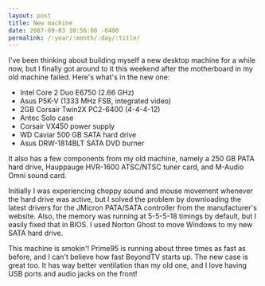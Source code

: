 ```yaml
---
layout: post
title: New machine
date: 2007-09-03 10:56:00 -0400
permalink: /:year/:month/:day/:title/
---
```

I've been thinking about building myself a new desktop machine for a while now, but I finally got around to it this weekend after the motherboard in my old machine failed.  Here's what's in the new one:

* Intel Core 2 Duo E6750 (2.66 GHz)
* Asus P5K-V (1333 MHz FSB, integrated video)
* 2GB Corsair Twin2X PC2-6400 (4-4-4-12)
* Antec Solo case
* Corsair VX450 power supply
* WD Caviar 500 GB SATA hard drive
* Asus DRW-1814BLT SATA DVD burner

It also has a few components from my old machine, namely a 250 GB PATA hard drive, Hauppauge HVR-1600 ATSC/NTSC tuner card, and M-Audio Omni sound card.

Initially I was experiencing choppy sound and mouse movement whenever the hard drive was active, but I solved the problem by downloading the latest drivers for the JMicron PATA/SATA controller from the manufacturer's website.  Also, the memory was running at 5-5-5-18 timings by default, but I easily fixed that in BIOS.  I used Norton Ghost to move Windows to my new SATA hard drive.

This machine is smokin'!  Prime95 is running about three times as fast as before, and I can't believe how fast BeyondTV starts up.  The new case is great too.  It has way better ventilation than my old one, and I love having USB ports and audio jacks on the front!
